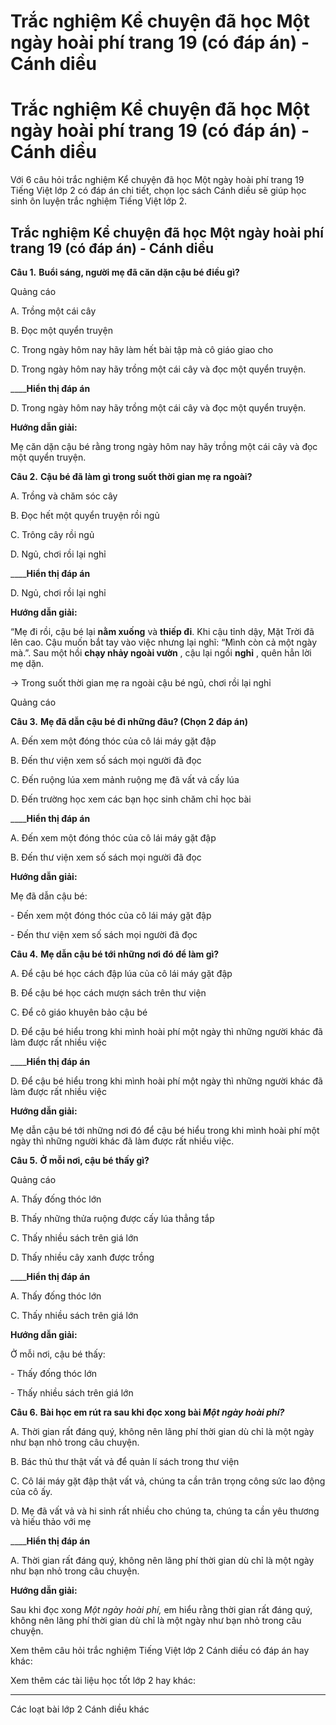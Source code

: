 # Trắc nghiệm Kể chuyện đã học Một ngày hoài phí trang 19 (có đáp án) - Cánh diều

# Trắc nghiệm Kể chuyện đã học Một ngày hoài phí trang 19 (có đáp án) - Cánh diều

Với 6 câu hỏi trắc nghiệm Kể chuyện đã học Một ngày hoài phí trang 19 Tiếng Việt lớp 2 có đáp án chi tiết, chọn lọc sách Cánh diều sẽ giúp học sinh ôn luyện trắc nghiệm Tiếng Việt lớp 2.

## Trắc nghiệm Kể chuyện đã học Một ngày hoài phí trang 19 (có đáp án) - Cánh diều

**Câu 1.** **Buổi sáng, người mẹ đã căn dặn cậu bé điều gì?**

Quảng cáo

A. Trồng một cái cây

B. Đọc một quyển truyện

C. Trong ngày hôm nay hãy làm hết bài tập mà cô giáo giao cho

D. Trong ngày hôm nay hãy trồng một cái cây và đọc một quyển truyện.

____**Hiển thị đáp án**

D. Trong ngày hôm nay hãy trồng một cái cây và đọc một quyển truyện.

**Hướng dẫn giải:**

Mẹ căn dặn cậu bé rằng trong ngày hôm nay hãy trồng một cái cây và đọc một quyển truyện.

**Câu 2.** **Cậu bé đã làm gì trong suốt thời gian mẹ ra ngoài?**

A. Trồng và chăm sóc cây

B. Đọc hết một quyển truyện rồi ngủ

C. Trông cây rồi ngủ

D. Ngủ, chơi rồi lại nghỉ

____**Hiển thị đáp án**

D. Ngủ, chơi rồi lại nghỉ

**Hướng dẫn giải:**

“Mẹ đi rồi, cậu bé lại **nằm xuống** và **thiếp đi**. Khi cậu tỉnh dậy, Mặt Trời đã lên cao. Cậu muốn bắt tay vào việc nhưng lại nghĩ: “Mình còn cả một ngày mà.”. Sau một hồi **chạy nhảy ngoài vườn** , cậu lại ngồi **nghỉ** , quên hẳn lời mẹ dặn.

→ Trong suốt thời gian mẹ ra ngoài cậu bé ngủ, chơi rồi lại nghỉ

Quảng cáo

**Câu 3.** **Mẹ đã dẫn cậu bé đi những đâu? (Chọn 2 đáp án)**

A. Đến xem một đóng thóc của cô lái máy gặt đập

B. Đến thư viện xem số sách mọi người đã đọc

C. Đến ruộng lúa xem mảnh ruộng mẹ đã vất vả cấy lúa

D. Đến trường học xem các bạn học sinh chăm chỉ học bài

____**Hiển thị đáp án**

A. Đến xem một đóng thóc của cô lái máy gặt đập

B. Đến thư viện xem số sách mọi người đã đọc

**Hướng dẫn giải:**

Mẹ đã dẫn cậu bé:

\- Đến xem một đóng thóc của cô lái máy gặt đập

\- Đến thư viện xem số sách mọi người đã đọc

**Câu 4.** **Mẹ dẫn cậu bé tới những nơi đó để làm gì?**

A. Để cậu bé học cách đập lúa của cô lái máy gặt đập

B. Để cậu bé học cách mượn sách trên thư viện

C. Để cô giáo khuyên bảo cậu bé

D. Để cậu bé hiểu trong khi mình hoài phí một ngày thì những người khác đã làm được rất nhiều việc

____**Hiển thị đáp án**

D. Để cậu bé hiểu trong khi mình hoài phí một ngày thì những người khác đã làm được rất nhiều việc

**Hướng dẫn giải:**

Mẹ dẫn cậu bé tới những nơi đó để cậu bé hiểu trong khi mình hoài phí một ngày thì những người khác đã làm được rất nhiều việc.

**Câu 5.** **Ở mỗi nơi, cậu bé thấy gì?**

Quảng cáo

A. Thấy đống thóc lớn

B. Thấy những thửa ruộng được cấy lúa thẳng tắp

C. Thấy nhiều sách trên giá lớn

D. Thấy nhiều cây xanh được trồng

____**Hiển thị đáp án**

A. Thấy đống thóc lớn

C. Thấy nhiều sách trên giá lớn

**Hướng dẫn giải:**

Ở mỗi nơi, cậu bé thấy:

\- Thấy đống thóc lớn

\- Thấy nhiều sách trên giá lớn

**Câu 6.** **Bài học em rút ra sau khi đọc xong bài _Một ngày hoài phí?_**

A. Thời gian rất đáng quý, không nên lãng phí thời gian dù chỉ là một ngày như bạn nhỏ trong câu chuyện.

B. Bác thủ thư thật vất vả để quản lí sách trong thư viện

C. Cô lái máy gặt đập thật vất vả, chúng ta cần trân trọng công sức lao động của cô ấy.

D. Mẹ đã vất vả và hi sinh rất nhiều cho chúng ta, chúng ta cần yêu thương và hiếu thảo với mẹ

____**Hiển thị đáp án**

A. Thời gian rất đáng quý, không nên lãng phí thời gian dù chỉ là một ngày như bạn nhỏ trong câu chuyện.

**Hướng dẫn giải:**

Sau khi đọc xong  _Một ngày hoài phí,_ em hiểu rằng thời gian rất đáng quý, không nên lãng phí thời gian dù chỉ là một ngày như bạn nhỏ trong câu chuyện.

Xem thêm câu hỏi trắc nghiệm Tiếng Việt lớp 2 Cánh diều có đáp án hay khác:

Xem thêm các tài liệu học tốt lớp 2 hay khác:

* * *

Các loạt bài lớp 2 Cánh diều khác
